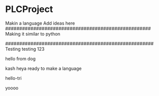 # PLCProject
Makin a language
Add ideas here
####################################################
Making it similar to python







#####################################################
Testing testing 123


hello from dog

kash heya ready to make a language

hello-tri

yoooo 
